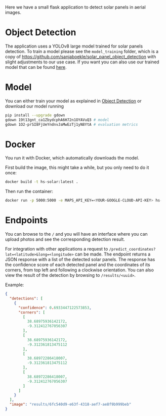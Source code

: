 Here we have a small flask application to detect solar panels in aerial images. 

# Object Detection
The application uses a YOLOv8 large model trained for solar panels detection. To train a model please see the `model_training` folder, which is a copy of https://github.com/sanjaboekle/solar_panel_object_detection with slight adjustments to our use case. If you want you can also use our trained model that can be found [here]("https://drive.google.com/file/d/19t13gnt_ca1ZbydcphA6H72n1OYAVuQ3/view?usp=sharing").

# Model

You can either train your model as explained in [Object Detection](#object-detection) or download our model running

```sh
pip install --upgrade gdown
gdown 19t13gnt_ca1ZbydcphA6H72n1OYAVuQ3 # model
gdown 1O2-prSI8FjUeYndnvJaMwEzTj1yN8YtA # evaluation metrics
```

# Docker

You run it with Docker, which automatically downloads the model.

First build the image, this might take a while, but you only need to do it once:
```sh
docker build -t hs-solar:latest .
```

Then run the container:
```sh
docker run -p 5000:5000 -e MAPS_API_KEY=<YOUR-GOOGLE-CLOUD-API-KEY> hs-solar
```

# Endpoints

You can browse to the `/` and you will have an interface where you can upload photos and see the corresponding detection result.

For integration with other applications a request to `/predict_coordinates?lat=<latitude>&long=<longitude>` can be made.
The endpoint returns a JSON response with a list of the detected solar panels. The response has the confidence score of each detected panel and the coordinates of its corners, from top left and following a clockwise orientation.
You can also view the result of the detection by browsing to `/results/<uuid>`.

Example:
```json
{
  "detections": [
    {
      "confidence": 0.6933447122573853,
      "corners": [
        [
          38.68975936142172,
          -9.312412767056307
        ],
        [
          38.68975936142172,
          -9.312361813475112
        ],
        [
          38.68972286418007,
          -9.312361813475112
        ],
        [
          38.68972286418007,
          -9.312412767056307
        ]
      ]
    }
  ],
  "image": "results/6fc540d9-e63f-4318-aef7-ae8f9b999beb"
}
```
